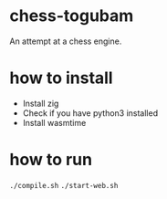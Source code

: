 # chess-togubam
An attempt at a chess engine.

# how to install

- Install zig
- Check if you have python3 installed
- Install wasmtime

# how to run
`./compile.sh`
`./start-web.sh`
